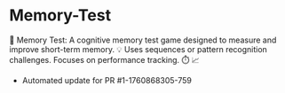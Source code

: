 # Memory-Test
🧠 Memory Test: A cognitive memory test game designed to measure and improve short-term memory. 💡 Uses sequences or pattern recognition challenges. Focuses on performance tracking. ⏱️ 📈


- Automated update for PR #1-1760868305-759